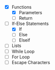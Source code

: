 - [x] Functions
  - [x] Parameters
  - [ ] Return
- [ ] If-Else Statements
  - [x] If
  - [ ] Else
  - [ ] Elseif
- [ ] Lists
- [ ] While Loop
- [ ] For Loop
- [ ] Escape Characters
